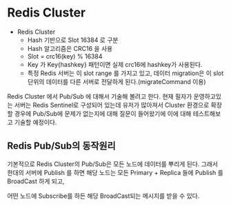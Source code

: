 # Redis Cluster

- Redis Cluster
  - Hash 기반으로 Slot 16384 로 구분
  - Hash 알고리즘은 CRC16 을 사용
  - Slot = crc16(key) % 16384
  - Key 가 Key{hashkey} 패턴이면 실제 crc16에 hashkey가 사용된다.
  - 특정 Redis 서버는 이 slot range 를 가지고 있고, 데이터 migration은 이 slot 단위의 데이터를 다른 서버로 전달하게 된다.(migrateCommand 이용)

Redis Cluster 에서 Pub/Sub 에 대해서 기술해 볼려고 한다. 현재 필자가 운영하고있는 서버는 Redis Sentinel로 구성되어 있는데 유저가 많아져서 Cluster 환경으로 확장할 경우에 Pub/Sub에 문제가 없는지에 대해 질문이 들어왔기에 이에 대해 테스트해보고 기술할 예정이다.

## Redis Pub/Sub의 동작원리

기본적으로 Redis Cluster의 Pub/Sub은 모든 노드에 데이터를 뿌리게 된다. 그래서 한대의 서버에 Publish 를 하면 해당 노드는 모든 Primary + Replica 들에 Publish 를 BroadCast 하게 되고, 

어떤 노드에 Subscribe를 하든 해당 BroadCast되는 메시지를 받을 수 있다.
